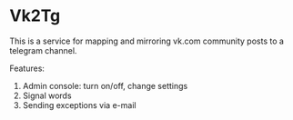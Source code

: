 # Vk2Tg
This is a service for mapping and mirroring vk.com community posts to a telegram channel.

Features:
1. Admin console: turn on/off, change settings
2. Signal words
3. Sending exceptions via e-mail